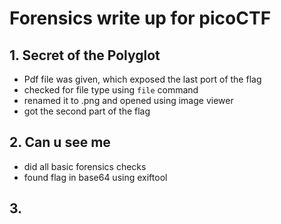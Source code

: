 # Forensics write up for picoCTF

## 1. Secret of the Polyglot

- Pdf file was given, which exposed the last port of the flag
- checked for file type using `file` command
- renamed it to .png and opened using image viewer
- got the second part of the flag

## 2. Can u see me
- did all basic forensics checks
- found flag in base64 using exiftool


## 3. 
